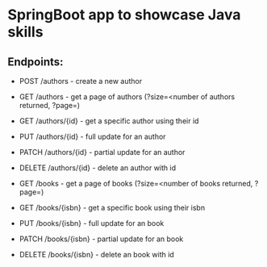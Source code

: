 # SpringBoot app to showcase Java skills

## Endpoints: 
- POST /authors - create a new author
- GET /authors - get a page of authors (?size=<number of authors returned, ?page=<page number you want returned>)
- GET /authors/{id} - get a specific author using their id
- PUT /authors/{id} - full update for an author
- PATCH /authors/{id} - partial update for an author
- DELETE /authors/{id} - delete an author with id

- GET /books - get a page of books (?size=<number of books returned, ?page=<page number you want returned>)
- GET /books/{isbn} - get a specific book using their isbn
- PUT /books/{isbn} - full update for an book
- PATCH /books/{isbn} - partial update for an book
- DELETE /books/{isbn} - delete an book with id

